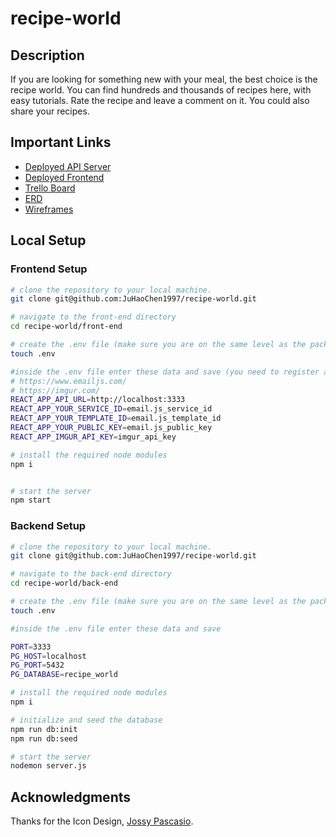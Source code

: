 # recipe-world

## Description

If you are looking for something new with your meal, the best choice is the recipe world. You can find hundreds and thousands of recipes here, with easy tutorials. Rate the recipe and leave a comment on it. You could also share your recipes.

## Important Links

- [Deployed API Server](https://warm-bayou-37175.herokuapp.com)
- [Deployed Frontend](https://recipe-world-app.netlify.app)
- [Trello Board](https://trello.com/invite/b/WHOxshME/b573f01527cd641c23d23ea20e53df29/fspp-project)
- [ERD](https://miro.com/app/board/uXjVPZ3W7UU=/?share_link_id=634173605740)
- [Wireframes](https://wireframe.cc/WRnIoR)

## Local Setup

### Frontend Setup

```bash
# clone the repository to your local machine.
git clone git@github.com:JuHaoChen1997/recipe-world.git

# navigate to the front-end directory
cd recipe-world/front-end

# create the .env file (make sure you are on the same level as the package.json of the frontend-end directory)
touch .env

#inside the .env file enter these data and save (you need to register a email.js account and imgur account)
# https://www.emailjs.com/
# https://imgur.com/
REACT_APP_API_URL=http://localhost:3333
REACT_APP_YOUR_SERVICE_ID=email.js_service_id
REACT_APP_YOUR_TEMPLATE_ID=email.js_template_id
REACT_APP_YOUR_PUBLIC_KEY=email.js_public_key
REACT_APP_IMGUR_API_KEY=imgur_api_key

# install the required node modules
npm i


# start the server
npm start
```

### Backend Setup

```bash
# clone the repository to your local machine.
git clone git@github.com:JuHaoChen1997/recipe-world.git

# navigate to the back-end directory
cd recipe-world/back-end

# create the .env file (make sure you are on the same level as the package.json of the back-end directory)
touch .env

#inside the .env file enter these data and save

PORT=3333
PG_HOST=localhost
PG_PORT=5432
PG_DATABASE=recipe_world

# install the required node modules
npm i

# initialize and seed the database
npm run db:init
npm run db:seed

# start the server
nodemon server.js
```

## Acknowledgments

Thanks for the Icon Design, [Jossy Pascasio](https://github.com/named-josie).
